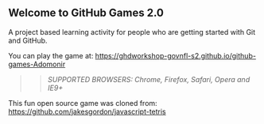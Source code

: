 ## Welcome to GitHub Games 2.0

A project based learning activity for people who are getting started with Git and GitHub.

You can play the game at: https://ghdworkshop-govnfl-s2.github.io/github-games-Adomonir

>> _*SUPPORTED BROWSERS*: Chrome, Firefox, Safari, Opera and IE9+_

This fun open source game was cloned from: https://github.com/jakesgordon/javascript-tetris
